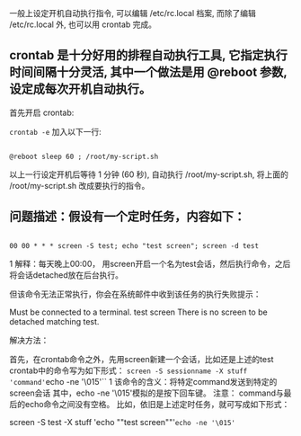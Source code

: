 

一般上设定开机自动执行指令, 可以编辑 /etc/rc.local 档案, 而除了编辑 /etc/rc.local 外, 也可以用 crontab 完成。

## crontab 是十分好用的排程自动执行工具, 它指定执行时间间隔十分灵活, 其中一个做法是用 @reboot 参数, 设定成每次开机自动执行。

首先开启 crontab:

`crontab -e`
加入以下一行:
```

@reboot sleep 60 ; /root/my-script.sh

```
以上一行设定开机后等待 1 分钟 (60 秒), 自动执行 /root/my-script.sh, 将上面的 /root/my-script.sh 改成要执行的指令。


## 问题描述：假设有一个定时任务，内容如下：

```

00 00 * * * screen -S test; echo "test screen"; screen -d test
```

1
解释：每天晚上00:00， 用screen开启一个名为test会话，然后执行命令，之后将会话detached放在后台执行。

但该命令无法正常执行，你会在系统邮件中收到该任务的执行失败提示：

Must be connected to a terminal.
test screen
There is no screen to be detached matching test.

解决方法：

首先，在crontab命令之外，先用screen新建一个会话，比如还是上述的test
crontab中的命令写为如下形式：
`screen -S sessionname -X stuff 'command'`echo -ne '\015'``
1
该命令的含义：将特定command发送到特定的screen会话
其中，echo -ne '\015'模拟的是按下回车键。
注意： command与最后的echo命令之间没有空格。
比如，依旧是上述定时任务，就可写成如下形式：

screen -S test -X stuff 'echo ""test screen""'`echo -ne '\015'`
